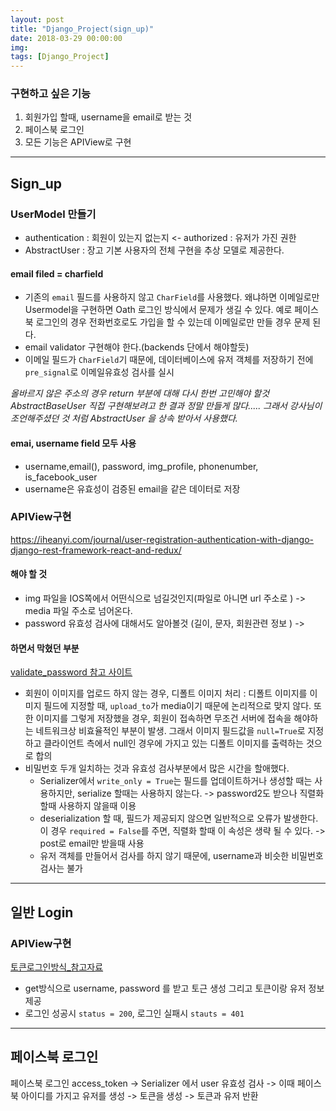 ```yaml
---
layout: post
title: "Django_Project(sign_up)"
date: 2018-03-29 00:00:00
img:
tags: [Django_Project]
---
```


### 구현하고 싶은 기능
1. 회원가입 할때, username을 email로 받는 것
2. 페이스북 로그인
3. 모든 기능은 APIView로 구현

----

## Sign_up
### UserModel 만들기
- authentication : 회원이 있는지 없는지 <- authorized : 유저가 가진 권한
- AbstractUser : 장고 기본 사용자의 전체 구현을 추상 모델로 제공한다.

#### email filed = charfield
- 기존의 `email` 필드를 사용하지 않고 `CharField`를 사용했다. 왜냐하면 이메일로만 Usermodel을 구현하면 Oath 로그인 방식에서 문제가 생길 수 있다. 예로 페이스북 로그인의 경우 전화번호로도 가입을 할 수 있는데 이메일로만 만들 경우 문제 된다.
- email validator 구현해야 한다.(backends 단에서 해야할듯)
- 이메일 필드가 `CharField`기 때문에, 데이터베이스에 유저 객체를 저장하기 전에 `pre_signal`로 이메일유효성 검사를 실시

*올바르지 않은 주소의 경우 return 부분에 대해 다시 한번 고민해야 할것*
*AbstractBaseUser 직접 구현해보려고 한 결과 정말 만들게 많다..... 그래서 강사님이 조언해주셨던 것 처럼 AbstractUser 을 상속 받아서 사용했다.*

#### emai, username field 모두 사용
- username,email(), password, img_profile, phonenumber, is_facebook_user
- username은 유효성이 검증된 email을 같은 데이터로 저장

### APIView구현
https://iheanyi.com/journal/user-registration-authentication-with-django-django-rest-framework-react-and-redux/

#### 해야 할 것
- img 파일을 IOS쪽에서 어떤식으로 넘길것인지(파일로 아니면 url 주소로 ) -> media 파일 주소로 넘어온다.
- password 유효성 검사에 대해서도 알아볼것 (길이, 문자, 회원관련 정보 ) ->

#### 하면서 막혔던 부분
[validate_password 참고 사이트](https://gist.github.com/leafsummer/f4d67b58a4cc77174c31935d7e299c9e)
- 회원이 이미지를 업로드 하지 않는 경우, 디폴트 이미지 처리 : 디폴트 이미지를 이미지 필드에 지정할 때, `upload_to`가 media이기 때문에 논리적으로 맞지 않다. 또한 이미지를 그렇게 저장했을 경우, 회원이 접속하면 무조건 서버에 접속을 해야하는 네트워크상 비효율적인 부분이 발생. 그래서 이미지 필드값을 `null=True`로 지정하고 클라이언트 측에서 null인 경우에 가지고 있는 디폴트 이미지를 출력하는 것으로 합의
- 비밀번호 두개 일치하는 것과 유효성 검사부분에서 많은 시간을 할애했다.
  - Serializer에서 `write_only = True`는 필드를 업데이트하거나 생성할 때는 사용하지만, serialize 할때는 사용하지 않는다.
-> password2도 받으나 직렬화 할때 사용하지 않을때 이용
  - deserialization 할 때, 필드가 제공되지 않으면 일반적으로 오류가 발생한다. 이 경우 `required = False`를 주면, 직렬화 할때 이 속성은 생략 될 수 있다. -> post로 email만 받을때 사용
  - 유저 객체를 만들어서 검사를 하지 않기 때문에, username과 비슷한 비밀번호 검사는 불가

-----

## 일반 Login
### APIView구현
[토큰로그인방식_참고자료](http://sanghaklee.tistory.com/47)
- get방식으로 username, password 를 받고 토근 생성 그리고 토큰이랑 유저 정보 제공
- 로그인 성공시 `status = 200`, 로그인 실패시 `stauts = 401`

---

## 페이스북 로그인
페이스북 로그인 access_token -> Serializer 에서 user 유효성 검사 -> 이때 페이스북 아이디를 가지고 유저를 생성 -> 토큰을 생성 -> 토큰과 유저 반환
